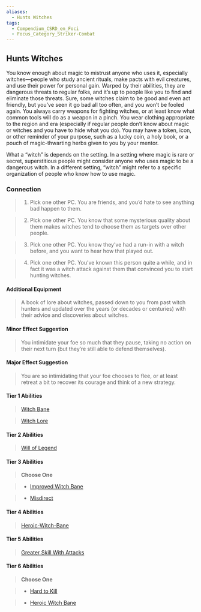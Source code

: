 ```yaml
---
aliases:
  - Hunts Witches
tags:
  - Compendium_CSRD_en_Foci
  - Focus_Category_Striker-Combat
---
```

  
    
## Hunts  Witches  
You know enough about magic to mistrust anyone who uses it, especially witches—people who study ancient rituals, make pacts with evil creatures, and use their power for personal gain. Warped by their abilities, they are dangerous threats to regular folks, and it’s up to people like you to find and eliminate those threats. Sure, some witches claim to be good and even act friendly, but you’ve seen it go bad all too often, and you won’t be fooled again. You always carry weapons for fighting witches, or at least know what common tools will do as a weapon in a pinch. You wear clothing appropriate to the region and era (especially if regular people don’t know about magic or witches and you have to hide what you do). You may have a token, icon, or other reminder of your purpose, such as a lucky coin, a holy book, or a pouch of magic-thwarting herbs given to you by your mentor.  
  
What a “witch” is depends on the setting. In a setting where magic is rare or secret, superstitious people might consider anyone who uses magic to be a dangerous witch. In a different setting, “witch” might refer to a specific organization of people who know how to use magic.  
### Connection   
>1. Pick one other PC. You are friends, and you’d hate to see anything bad happen to them.  
>2. Pick one other PC. You know that some mysterious quality about them makes witches tend to choose them as targets over other people.  
>3. Pick one other PC. You know they’ve had a run-in with a witch before, and you want to hear how that played out.  
>4. Pick one other PC. You’ve known this person quite a while, and in fact it was a witch attack against them that convinced you to start hunting witches.  
#### Additional Equipment   
>A book of lore about witches, passed down to you from past witch hunters and updated over the years (or decades or centuries) with their advice and discoveries about witches.  
#### Minor Effect Suggestion   
>You intimidate your foe so much that they pause, taking no action on their next turn (but they’re still able to defend themselves).  
#### Major Effect Suggestion  
>You are so intimidating that your foe chooses to flee, or at least retreat a bit to recover its courage and think of a new strategy.  
  
  
  
#### Tier 1 Abilities    
> [Witch Bane](Witch-Bane.md)  
> [ Witch Lore](Witch-Lore.md)    
  
#### Tier 2 Abilities    
> [Will of Legend](Will-of-Legend.md)    
  
  
#### Tier 3 Abilities    
> **Choose One**    
>- [Improved Witch Bane](Improved-Witch-Bane.md)    
>- [Misdirect](Misdirect.md)    
  
  
#### Tier 4 Abilities    
> [Heroic-Witch-Bane](Heroic-Witch-Bane.md)    
  
  
#### Tier 5 Abilities    
> [Greater Skill With Attacks](Greater-Skill-With-Attacks.md)    
  
  
#### Tier 6 Abilities    
> **Choose One**    
>- [Hard to Kill](Hard-to-Kill.md)    
>- [Heroic Witch Bane](Heroic-Witch-Bane.md)